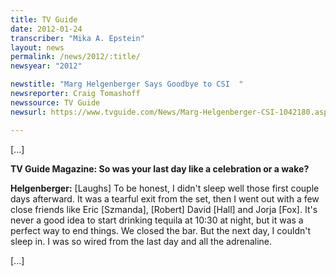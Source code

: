 ```yaml
---
title: TV Guide
date: 2012-01-24
transcriber: "Mika A. Epstein"
layout: news
permalink: /news/2012/:title/
newsyear: "2012"

newstitle: "Marg Helgenberger Says Goodbye to CSI  "
newsreporter: Craig Tomashoff
newssource: TV Guide
newsurl: https://www.tvguide.com/News/Marg-Helgenberger-CSI-1042180.aspx

---
```


[...]

**TV Guide Magazine: So was your last day like a celebration or a wake?**

**Helgenberger:** [Laughs] To be honest, I didn't sleep well those first couple days afterward. It was a tearful exit from the set, then I went out with a few close friends like Eric [Szmanda], [Robert] David [Hall] and Jorja [Fox]. It's never a good idea to start drinking tequila at 10:30 at night, but it was a perfect way to end things. We closed the bar. But the next day, I couldn't sleep in. I was so wired from the last day and all the adrenaline.

[...]
